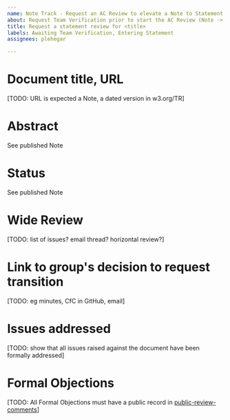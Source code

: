 ```yaml
---
name: Note Track - Request an AC Review to elevate a Note to Statement
about: Request Team Verification prior to start the AC Review (Note -> Statement)
title: Request a statement review for <title>
labels: Awaiting Team Verification, Entering Statement
assignees: plehegar

---
```


# Document title, URL
[TODO: URL is expected a Note, a dated version in w3.org/TR]

# Abstract

See published Note

# Status

See published Note

# Wide Review
[TODO: list of issues? email thread? horizontal review?]

# Link to group's decision to request transition
[TODO: eg minutes, CfC in GitHub, email]

# Issues addressed
[TODO: show that all issues raised against the document have been formally addressed]

# Formal Objections
[TODO: All Formal Objections must have a public record in [public-review-comments](https://lists.w3.org/Archives/Public/public-review-comments/)]
